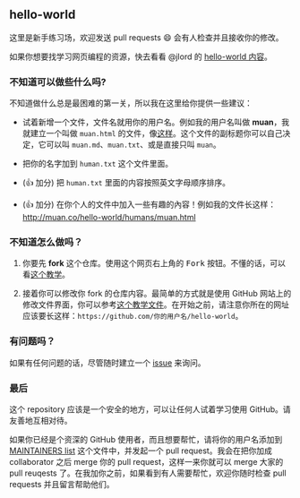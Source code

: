 ## hello-world

这里是新手练习场，欢迎发送 pull requests :smile: 会有人检查并且接收你的修改。

如果你想要找学习网页编程的资源，快去看看 @jlord 的 [hello-world 内容](https://github.com/jlord/hello-world/blob/master/code-life.md)。

### 不知道可以做些什么吗?

不知道做什么总是最困难的第一关，所以我在这里给你提供一些建议：

- 试着新增一个文件，文件名就用你的用户名。例如我的用户名叫做 **muan**，我就建立一个叫做 `muan.html` 的文件，像[这样](https://github.com/muan/hello-world/commit/a25ce6ab6d71fa3e7311e90538eee3f797b29aec)。这个文件的副标题你可以自己决定，它可以叫 `muan.md`、`muan.txt`、或是直接只叫 `muan`。

- 把你的名字加到 `human.txt` 这个文件里面。

- (:+1: 加分) 把 `human.txt` 里面的内容按照英文字母顺序排序。

- (:+1: 加分) 在你个人的文件中加入一些有趣的內容！例如我的文件长这样：http://muan.co/hello-world/humans/muan.html

### 不知道怎么做吗？

1. 你要先 **fork** 这个仓库。使用这个网页右上角的 <kbd>Fork</kbd> 按钮。不懂的话，可以看[这个教学](https://help.github.com/articles/fork-a-repo/#fork-an-example-repository)。

2. 接着你可以修改你 fork 的仓库内容。最简单的方式就是使用 GitHub 网站上的修改文件界面，你可以参考[这个教学文件](https://guides.github.com/activities/hello-world/#branch)。在开始之前，请注意你所在的网址应该要长这样：`https://github.com/你的用户名/hello-world`。

### 有问题吗？

如果有任何问题的话，尽管随时建立一个 [issue](https://github.com/muan/hello-world/issues/new) 来询问。

### 最后

这个 repository 应该是一个安全的地方，可以让任何人试着学习使用 GitHub。请友善地互相对待。

如果你已经是个资深的 GitHub 使用者，而且想要帮忙，请将你的用户名添加到[MAINTAINERS list](MAINTAINERS.md) 这个文件中，并发起一个 pull request。我会在把你加成 collaborator 之后 merge 你的 pull request，这样一来你就可以 merge 大家的 pull reuqests 了。在我加你之前，如果看到有人需要帮忙，欢迎你随时检查 pull requests 并且留言帮助他们。
